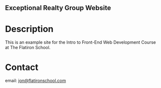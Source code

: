 Exceptional Realty Group Website
---

# Description

This is an example site for the Intro to Front-End Web Development Course at The Flatiron School. 

# Contact

email: jon@flatironschool.com